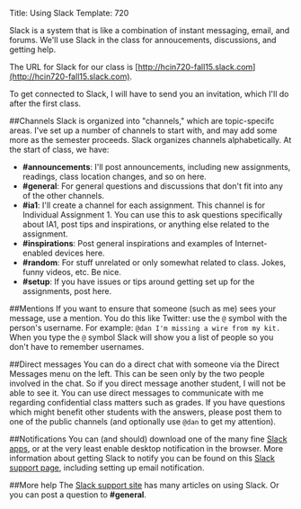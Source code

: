 Title: Using Slack
Template: 720

Slack is a system that is like a combination of instant messaging,
email, and forums. We'll use Slack in the class for annoucements,
discussions, and getting help.

The URL for Slack for our class is
[http://hcin720-fall15.slack.com](http://hcin720-fall15.slack.com).

To get connected to Slack, I will have to send you an invitation,
which I'll do after the first class.

##Channels
Slack is organized into "channels," which are topic-specifc areas.
I've set up a number of channels to start with, and may add some more
as the semester proceeds. Slack organizes channels alphabetically. At
the start of class, we have:

- **#announcements**: I'll post announcements, including new
	assignments, readings, class location changes, and so on here.
- **#general**: For general questions and discussions that don't fit
	into any of the other channels.
- **#ia1**: I'll create a channel for each assignment. This channel is
	for Individual Assignment 1. You can use this to ask questions
	specifically about IA1, post tips and inspirations, or anything else
	related to the assignment.
- **#inspirations**: Post general inspirations and examples of
	Internet-enabled devices here.
- **#random**: For stuff unrelated or only somewhat related to class.
	Jokes, funny videos, etc. Be nice.
- **#setup**: If you have issues or tips around getting set up for the
	assignments, post here.

##Mentions
If you want to ensure that someone (such as me) sees your message, use
a mention. You do this like Twitter: use the `@` symbol with the
person's username. For example: `@dan I'm missing a wire from my kit.`
When you type the `@` symbol Slack will show you a list of people so
you don't have to remember usernames.

##Direct messages
You can do a direct chat with someone via the Direct Messages menu on
the left. This can be seen only by the two people involved in the
chat. So if you direct message another student, I will not be able to
see it. You can use direct messages to communicate with me regarding
confidential class matters such as grades. If you have questions which
might benefit other students with the answers, please post them to one
of the public channels (and optionally use `@dan` to get my
attention).

##Notifications
You can (and should) download one of the many fine [Slack
apps](https://slack.com/apps), or at the very least enable desktop
notification in the browser. More information about getting Slack to
notify you can be found on this [Slack support
page](https://slack.zendesk.com/hc/en-us/articles/201895138-Understanding-Slack-notifications),
including setting up email notification.

##More help
The [Slack support site](https://slack.zendesk.com/hc/en-us) has many
articles on using Slack. Or you can post a question to **#general**.
